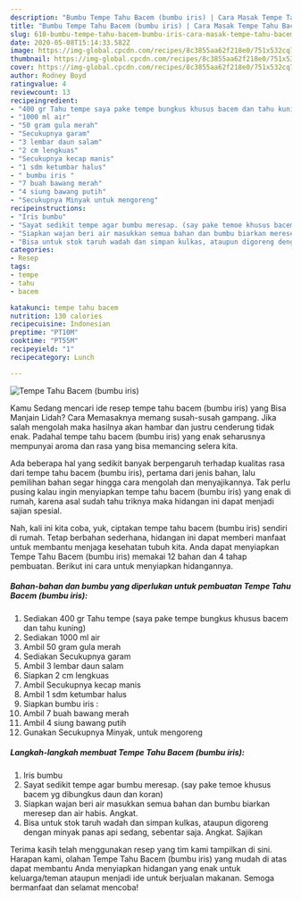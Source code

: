 ```yaml
---
description: "Bumbu Tempe Tahu Bacem (bumbu iris) | Cara Masak Tempe Tahu Bacem (bumbu iris) Yang Sedap"
title: "Bumbu Tempe Tahu Bacem (bumbu iris) | Cara Masak Tempe Tahu Bacem (bumbu iris) Yang Sedap"
slug: 610-bumbu-tempe-tahu-bacem-bumbu-iris-cara-masak-tempe-tahu-bacem-bumbu-iris-yang-sedap
date: 2020-05-08T15:14:33.582Z
image: https://img-global.cpcdn.com/recipes/8c3855aa62f218e0/751x532cq70/tempe-tahu-bacem-bumbu-iris-foto-resep-utama.jpg
thumbnail: https://img-global.cpcdn.com/recipes/8c3855aa62f218e0/751x532cq70/tempe-tahu-bacem-bumbu-iris-foto-resep-utama.jpg
cover: https://img-global.cpcdn.com/recipes/8c3855aa62f218e0/751x532cq70/tempe-tahu-bacem-bumbu-iris-foto-resep-utama.jpg
author: Rodney Boyd
ratingvalue: 4
reviewcount: 13
recipeingredient:
- "400 gr Tahu tempe saya pake tempe bungkus khusus bacem dan tahu kuning"
- "1000 ml air"
- "50 gram gula merah"
- "Secukupnya garam"
- "3 lembar daun salam"
- "2 cm lengkuas"
- "Secukupnya kecap manis"
- "1 sdm ketumbar halus"
- " bumbu iris "
- "7 buah bawang merah"
- "4 siung bawang putih"
- "Secukupnya Minyak untuk mengoreng"
recipeinstructions:
- "Iris bumbu"
- "Sayat sedikit tempe agar bumbu meresap. (say pake temoe khusus bacem yg dibungkus daun dan koran)"
- "Siapkan wajan beri air masukkan semua bahan dan bumbu biarkan meresep dan air habis. Angkat."
- "Bisa untuk stok taruh wadah dan simpan kulkas, ataupun digoreng dengan minyak panas api sedang, sebentar saja. Angkat. Sajikan"
categories:
- Resep
tags:
- tempe
- tahu
- bacem

katakunci: tempe tahu bacem 
nutrition: 130 calories
recipecuisine: Indonesian
preptime: "PT10M"
cooktime: "PT55M"
recipeyield: "1"
recipecategory: Lunch

---
```



![Tempe Tahu Bacem (bumbu iris)](https://img-global.cpcdn.com/recipes/8c3855aa62f218e0/751x532cq70/tempe-tahu-bacem-bumbu-iris-foto-resep-utama.jpg)

Kamu Sedang mencari ide resep tempe tahu bacem (bumbu iris) yang Bisa Manjain Lidah? Cara Memasaknya memang susah-susah gampang. Jika salah mengolah maka hasilnya akan hambar dan justru cenderung tidak enak. Padahal tempe tahu bacem (bumbu iris) yang enak seharusnya mempunyai aroma dan rasa yang bisa memancing selera kita.



Ada beberapa hal yang sedikit banyak berpengaruh terhadap kualitas rasa dari tempe tahu bacem (bumbu iris), pertama dari jenis bahan, lalu pemilihan bahan segar hingga cara mengolah dan menyajikannya. Tak perlu pusing kalau ingin menyiapkan tempe tahu bacem (bumbu iris) yang enak di rumah, karena asal sudah tahu triknya maka hidangan ini dapat menjadi sajian spesial.


Nah, kali ini kita coba, yuk, ciptakan tempe tahu bacem (bumbu iris) sendiri di rumah. Tetap berbahan sederhana, hidangan ini dapat memberi manfaat untuk membantu menjaga kesehatan tubuh kita. Anda dapat menyiapkan Tempe Tahu Bacem (bumbu iris) memakai 12 bahan dan 4 tahap pembuatan. Berikut ini cara untuk menyiapkan hidangannya.

<!--inarticleads1-->

##### Bahan-bahan dan bumbu yang diperlukan untuk pembuatan Tempe Tahu Bacem (bumbu iris):

1. Sediakan 400 gr Tahu tempe (saya pake tempe bungkus khusus bacem dan tahu kuning)
1. Sediakan 1000 ml air
1. Ambil 50 gram gula merah
1. Sediakan Secukupnya garam
1. Ambil 3 lembar daun salam
1. Siapkan 2 cm lengkuas
1. Ambil Secukupnya kecap manis
1. Ambil 1 sdm ketumbar halus
1. Siapkan  bumbu iris :
1. Ambil 7 buah bawang merah
1. Ambil 4 siung bawang putih
1. Gunakan Secukupnya Minyak, untuk mengoreng




<!--inarticleads2-->

##### Langkah-langkah membuat Tempe Tahu Bacem (bumbu iris):

1. Iris bumbu
1. Sayat sedikit tempe agar bumbu meresap. (say pake temoe khusus bacem yg dibungkus daun dan koran)
1. Siapkan wajan beri air masukkan semua bahan dan bumbu biarkan meresep dan air habis. Angkat.
1. Bisa untuk stok taruh wadah dan simpan kulkas, ataupun digoreng dengan minyak panas api sedang, sebentar saja. Angkat. Sajikan




Terima kasih telah menggunakan resep yang tim kami tampilkan di sini. Harapan kami, olahan Tempe Tahu Bacem (bumbu iris) yang mudah di atas dapat membantu Anda menyiapkan hidangan yang enak untuk keluarga/teman ataupun menjadi ide untuk berjualan makanan. Semoga bermanfaat dan selamat mencoba!

